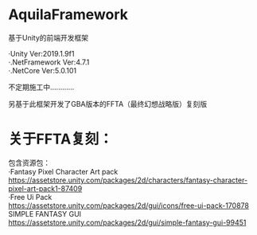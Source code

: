# AquilaFramework
基于Unity的前端开发框架

·Unity Ver:2019.1.9f1  
·.NetFramework Ver:4.7.1  
·.NetCore Ver:5.0.101  

不定期施工中............

另基于此框架开发了GBA版本的FFTA（最终幻想战略版）复刻版

# 关于FFTA复刻：
包含资源包：  
·Fantasy Pixel Character Art pack  
	https://assetstore.unity.com/packages/2d/characters/fantasy-character-pixel-art-pack1-87409  
·Free Ui Pack  
	https://assetstore.unity.com/packages/2d/gui/icons/free-ui-pack-170878  
SIMPLE FANTASY GUI  
	https://assetstore.unity.com/packages/2d/gui/simple-fantasy-gui-99451
